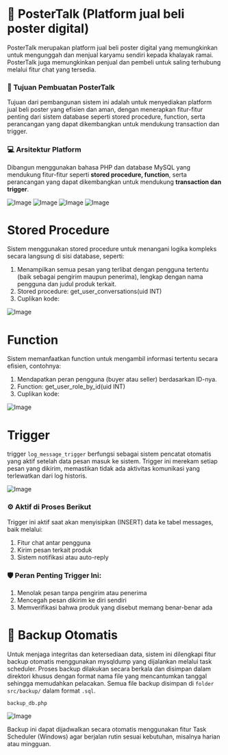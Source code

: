 # 📰 PosterTalk (Platform jual beli poster digital)
PosterTalk merupakan platform jual beli poster digital yang memungkinkan untuk mengunggah dan menjual karyamu sendiri kepada khalayak ramai. PosterTalk juga memungkinkan penjual dan pembeli untuk saling terhubung melalui fitur chat yang tersedia.

### 📌 Tujuan Pembuatan PosterTalk
Tujuan dari pembangunan sistem ini adalah untuk menyediakan platform jual beli poster yang efisien dan aman, dengan menerapkan fitur-fitur penting dari sistem database seperti stored procedure, function, serta perancangan yang dapat dikembangkan untuk mendukung transaction dan trigger.

### 💻 Arsitektur Platform
Dibangun menggunakan bahasa PHP dan database MySQL yang mendukung fitur-fitur seperti **stored procedure, function**, serta perancangan yang dapat dikembangkan untuk mendukung **transaction dan trigger**.

![Image](https://github.com/user-attachments/assets/4dc54041-c6e5-401f-9c10-90f62d16503b)
![Image](https://github.com/user-attachments/assets/abfe046b-e29a-42c6-b15d-457c9cfefc25)
![Image](https://github.com/user-attachments/assets/abc6743d-1f96-4af7-99fa-e92d16b6e3fd)
![Image](https://github.com/user-attachments/assets/adc709c5-73de-47e5-83b9-392442d3d947)

# Stored Procedure
Sistem menggunakan stored procedure untuk menangani logika kompleks secara langsung di sisi database, seperti:
1. Menampilkan semua pesan yang terlibat dengan pengguna tertentu (baik sebagai pengirim maupun penerima), lengkap dengan nama pengguna dan judul produk terkait.
2. Stored procedure: get_user_conversations(uid INT)
3. Cuplikan kode:
   
![Image](https://github.com/user-attachments/assets/08bb882f-8b41-4a2f-bdf4-1507ad2cd048)

# Function
Sistem memanfaatkan function untuk mengambil informasi tertentu secara efisien, contohnya:
1. Mendapatkan peran pengguna (buyer atau seller) berdasarkan ID-nya.
2. Function: get_user_role_by_id(uid INT)
3. Cuplikan kode:
   
![Image](https://github.com/user-attachments/assets/7824953d-3f27-454a-adaa-a5ed3a565d3e)

# Trigger
trigger `log_message_trigger` berfungsi sebagai sistem pencatat otomatis yang aktif setelah data pesan masuk ke sistem. Trigger ini merekam setiap pesan yang dikirim, memastikan tidak ada aktivitas komunikasi yang terlewatkan dari log historis.

![Image](https://github.com/user-attachments/assets/c458001e-7245-4f00-a15a-6d48c47d4e3f)

### ⚙️ Aktif di Proses Berikut
Trigger ini aktif saat akan menyisipkan (INSERT) data ke tabel messages, baik melalui:
1. Fitur chat antar pengguna
2. Kirim pesan terkait produk
3. Sistem notifikasi atau auto-reply

### 🛡️ Peran Penting Trigger Ini:
1. Menolak pesan tanpa pengirim atau penerima
2. Mencegah pesan dikirim ke diri sendiri
3. Memverifikasi bahwa produk yang disebut memang benar-benar ada

# 🔄 Backup Otomatis
Untuk menjaga integritas dan ketersediaan data, sistem ini dilengkapi fitur backup otomatis menggunakan mysqldump yang dijalankan melalui task scheduler. Proses backup dilakukan secara berkala dan disimpan dalam direktori khusus dengan format nama file yang mencantumkan tanggal sehingga memudahkan pelacakan. Semua file backup disimpan di `folder src/backup/` dalam format `.sql`.

`backup_db.php`

![Image](https://github.com/user-attachments/assets/78df4248-be55-4c79-b12b-0d063e722710)

Backup ini dapat dijadwalkan secara otomatis menggunakan fitur Task Scheduler (Windows) agar berjalan rutin sesuai kebutuhan, misalnya harian atau mingguan.





